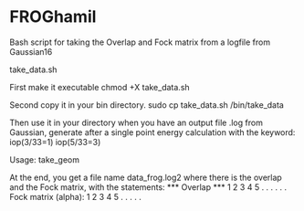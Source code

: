 # FROGhamil
Bash script for taking the Overlap and Fock matrix from a logfile from Gaussian16

take_data.sh

First make it executable
chmod +X take_data.sh

Second copy it in your bin directory.
sudo cp take_data.sh /bin/take_data

Then use it in your directory when you have an output file .log from Gaussian, generate after a single point energy calculation with the keyword:
iop(3/33=1) iop(5/33=3)

Usage:
take_geom

At the end, you get a file name data_frog.log2 where there is the overlap and the Fock matrix, with the statements:
 *** Overlap ***
                 1             2             3             4             5
.
.
.
.
.
.
 Fock matrix (alpha):
                1             2             3             4             5
.
.
.
.
.
